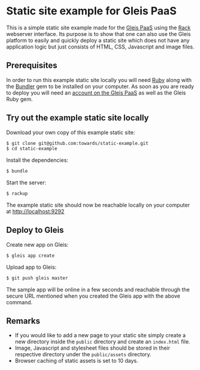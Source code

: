# Static site example for Gleis PaaS

This is a simple static site example made for the [Gleis PaaS](https://gleis.cloud) using the [Rack](http://rack.github.io) webserver interface. Its purpose is to show that one can also use the Gleis platform to easily and quickly deploy a static site which does not have any application logic but just consists of HTML, CSS, Javascript and image files.

## Prerequisites

In order to run this example static site locally you will need [Ruby](https://www.ruby-lang.org) along with the [Bundler](https://rubygems.org/gems/bundler) gem to be installed on your computer. As soon as you are ready to deploy you will need an [account on the Gleis PaaS](https://gleis.cloud/beta) as well as the Gleis Ruby gem.

## Try out the example static site locally

Download your own copy of this example static site:
```sh
$ git clone git@github.com:towards/static-example.git
$ cd static-example
```

Install the dependencies:
```sh
$ bundle
```

Start the server:
```sh
$ rackup
```
The example static site should now be reachable locally on your computer at [http://localhost:9292](http://localhost:9292)

## Deploy to Gleis

Create new app on Gleis:
```sh
$ gleis app create
```

Upload app to Gleis:
```sh
$ git push gleis master
```

The sample app will be online in a few seconds and reachable through the secure URL mentioned when you created the Gleis app with the above command.

## Remarks

- If you would like to add a new page to your static site simply create a new directory inside the `public` directory and create an `index.html` file.
- Image, Javascript and stylesheet files should be stored in their respective directory under the `public/assets` directory.
- Browser caching of static assets is set to 10 days.
